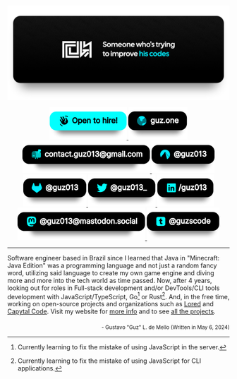 <div>
    <div align="center">
        <a href="https://guz.one/code">
            <img src="./static/profile-banner.svg" width="1000"/>
        </a>
    </div>
    <div align="center">
        <p>
            <a href="mailto:contact.guz013@gmail.com?subject=Job opportunity">
                <img src="./static/job-badge.svg"/>
            </a>
            <span> </span>
            <a href="https://guz.one">
                <img src="./static/website-badge.svg"/>
            </a>
            <span> </span>
            <a href="mailto:contact.guz013@gmail.com?subject=GitHub profile&body=Nice profile btw!">
                <img src="./static/email-badge.svg"/>
            </a>
            <span> </span>
            <a href="https://codeberg.org/Guz013">
                <img src="./static/codeberg-badge.svg"/>
            </a>
            <span> </span>
            <a href="https://gitlab.com/Guz013">
                <img src="./static/gitlab-badge.svg"/>
            </a>
            <span> </span>
            <a href="https://twitter.com/guz013_">
                <img src="./static/twitter-badge.svg"/>
            </a>
            <span> </span>
            <a href="https://linkedin.com/in/guz013_">
                <img src="./static/linkedin-badge.svg"/>
            </a>
            <span> </span>
            <a href="https://mastodon.social/@guz013">
                <img src="./static/mastodon-badge.svg"/>
            </a>
            <span> </span>
            <a href="https://guzscode.tumblr.com">
                <img src="./static/tumblr-badge.svg"/>
            </a>
        </p>
    </div>
</div>

---

Software engineer based in Brazil since I learned that Java in "Minecraft: Java
Edition" was a programming language and not just a random fancy word, utilizing
said language to create my own game engine and diving more and more into the
tech world as time passed. Now, after 4 years, looking out for roles in
Full-stack development and/or DevTools/CLI tools development with
JavaScript/TypeScript, Go[^1] or Rust[^2]. And, in the free time, working on
open-source projects and organizations such as
[Lored](https://github.com/LoredDev) and [Capytal
Code](https://github.com/capytalcode). Visit my website for [more
info](https://guz.one/about) and to see [all the
projects](https://guz.one/projects).

<p align="right"><sub>- Gustavo "Guz" L. de Mello (Written in May 6, 2024)</sub></p>

[^1]: Currently learning to fix the mistake of using JavaScript in the server.
[^2]: Currently learning to fix the mistake of using JavaScript for CLI applications.
